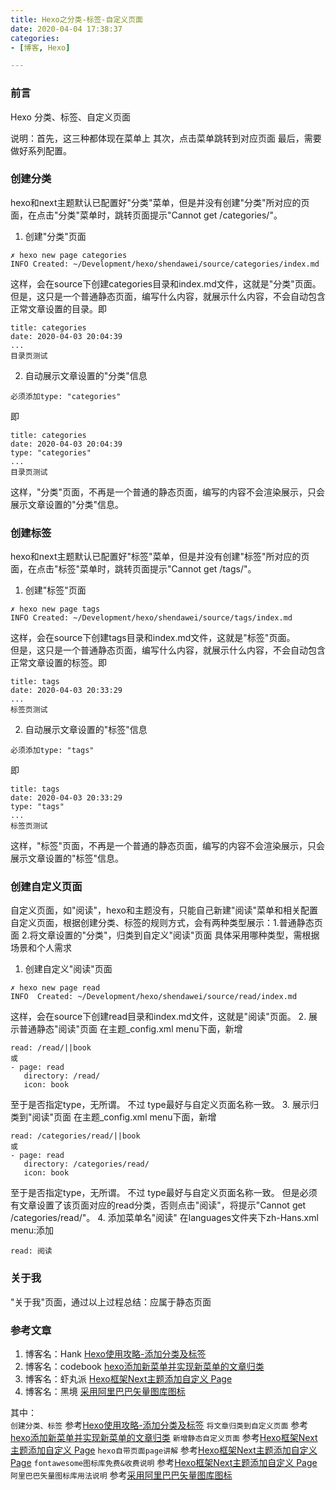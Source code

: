 ```yaml
---
title: Hexo之分类-标签-自定义页面
date: 2020-04-04 17:38:37
categories:
- [博客, Hexo]

---
```


### 前言
Hexo 分类、标签、自定义页面  

说明：首先，这三种都体现在菜单上 其次，点击菜单跳转到对应页面 最后，需要做好系列配置。
<!--more-->

### 创建分类
hexo和next主题默认已配置好"分类"菜单，但是并没有创建"分类"所对应的页面，在点击"分类"菜单时，跳转页面提示"Cannot get /categories/"。

1. 创建"分类"页面
```
✗ hexo new page categories
INFO Created: ~/Development/hexo/shendawei/source/categories/index.md
```
这样，会在source下创建categories目录和index.md文件，这就是"分类"页面。  
但是，这只是一个普通静态页面，编写什么内容，就展示什么内容，不会自动包含正常文章设置的目录。即
```
title: categories
date: 2020-04-03 20:04:39
...
目录页测试
```

2. 自动展示文章设置的"分类"信息
```
必须添加type: "categories"
```
即
```
title: categories
date: 2020-04-03 20:04:39
type: "categories"
...
目录页测试
```
这样，"分类"页面，不再是一个普通的静态页面，编写的内容不会渲染展示，只会展示文章设置的"分类"信息。

### 创建标签
hexo和next主题默认已配置好"标签"菜单，但是并没有创建"标签"所对应的页面，在点击"标签"菜单时，跳转页面提示"Cannot get /tags/"。
1. 创建"标签"页面
```
✗ hexo new page tags
INFO Created: ~/Development/hexo/shendawei/source/tags/index.md
```
这样，会在source下创建tags目录和index.md文件，这就是"标签"页面。  
但是，这只是一个普通静态页面，编写什么内容，就展示什么内容，不会自动包含正常文章设置的标签。即
```
title: tags
date: 2020-04-03 20:33:29
...
标签页测试
```

2. 自动展示文章设置的"标签"信息
```
必须添加type: "tags"
```
即
```
title: tags
date: 2020-04-03 20:33:29
type: "tags"
...
标签页测试
```
这样，"标签"页面，不再是一个普通的静态页面，编写的内容不会渲染展示，只会展示文章设置的"标签"信息。

### 创建自定义页面

自定义页面，如"阅读"，hexo和主题没有，只能自己新建"阅读"菜单和相关配置  
自定义页面，根据创建分类、标签的规则方式，会有两种类型展示：1.普通静态页面 2.将文章设置的"分类"，归类到自定义"阅读"页面  具体采用哪种类型，需根据场景和个人需求

1. 创建自定义"阅读"页面
```
✗ hexo new page read
INFO  Created: ~/Development/hexo/shendawei/source/read/index.md
```
这样，会在source下创建read目录和index.md文件，这就是"阅读"页面。
2. 展示普通静态"阅读"页面
在主题_config.xml menu下面，新增
```
read: /read/||book
或
- page: read
   directory: /read/
   icon: book
```
至于是否指定type，无所谓。
不过 type最好与自定义页面名称一致。
3. 展示归类到"阅读"页面
在主题_config.xml menu下面，新增
```
read: /categories/read/||book
或
- page: read
   directory: /categories/read/
   icon: book
```
至于是否指定type，无所谓。
不过 type最好与自定义页面名称一致。
但是必须有文章设置了该页面对应的read分类，否则点击"阅读"，将提示"Cannot get /categories/read/"。
4. 添加菜单名"阅读"
在languages文件夹下zh-Hans.xml menu:添加
```
read: 阅读
```

### 关于我
"关于我"页面，通过以上过程总结：应属于静态页面

### 参考文章
1. 博客名：Hank [Hexo使用攻略-添加分类及标签](https://www.cnblogs.com/hankleo/p/11606224.html)
2. 博客名：codebook [hexo添加新菜单并实现新菜单的文章归类](https://www.cnblogs.com/codebook/p/10312965.html)
3. 博客名：虾丸派 [Hexo框架Next主题添加自定义 Page](https://www.playpi.org/2017050701.html)
4. 博客名：黑境 [采用阿里巴巴矢量图库图标](https://aak1247.coding.me/hexo-next-3.html)

其中：  
`创建分类、标签` 参考[Hexo使用攻略-添加分类及标签](https://www.cnblogs.com/hankleo/p/11606224.html)
`将文章归类到自定义页面` 参考[hexo添加新菜单并实现新菜单的文章归类](https://www.cnblogs.com/codebook/p/10312965.html)
`新增静态自定义页面` 参考[Hexo框架Next主题添加自定义 Page](https://www.playpi.org/2017050701.html)
`hexo自带页面page讲解` 参考[Hexo框架Next主题添加自定义 Page](https://www.playpi.org/2017050701.html)
`fontawesome图标库免费&收费说明` 参考[Hexo框架Next主题添加自定义 Page](https://www.playpi.org/2017050701.html)
`阿里巴巴矢量图标库用法说明` 参考[采用阿里巴巴矢量图库图标](https://aak1247.coding.me/hexo-next-3.html)